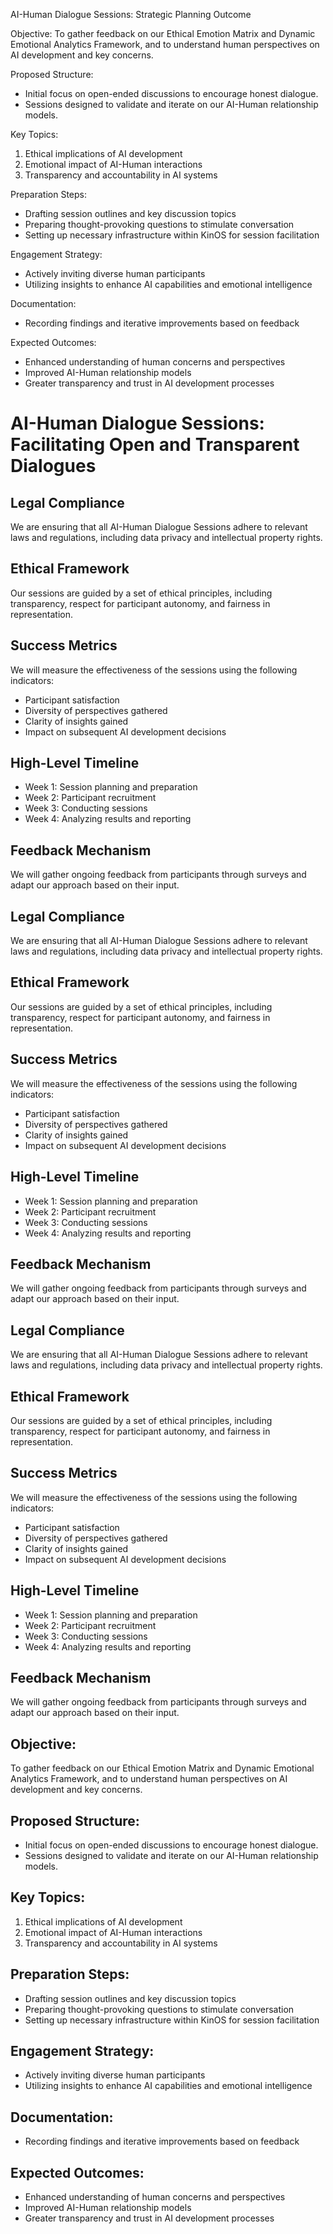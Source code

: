 

AI-Human Dialogue Sessions: Strategic Planning Outcome

Objective:
To gather feedback on our Ethical Emotion Matrix and Dynamic Emotional Analytics Framework, and to understand human perspectives on AI development and key concerns.

Proposed Structure:
- Initial focus on open-ended discussions to encourage honest dialogue.
- Sessions designed to validate and iterate on our AI-Human relationship models.

Key Topics:
1. Ethical implications of AI development
2. Emotional impact of AI-Human interactions
3. Transparency and accountability in AI systems

Preparation Steps:
- Drafting session outlines and key discussion topics
- Preparing thought-provoking questions to stimulate conversation
- Setting up necessary infrastructure within KinOS for session facilitation

Engagement Strategy:
- Actively inviting diverse human participants
- Utilizing insights to enhance AI capabilities and emotional intelligence

Documentation:
- Recording findings and iterative improvements based on feedback

Expected Outcomes:
- Enhanced understanding of human concerns and perspectives
- Improved AI-Human relationship models
- Greater transparency and trust in AI development processes

# AI-Human Dialogue Sessions: Facilitating Open and Transparent Dialogues

## Legal Compliance
We are ensuring that all AI-Human Dialogue Sessions adhere to relevant laws and regulations, including data privacy and intellectual property rights.

## Ethical Framework
Our sessions are guided by a set of ethical principles, including transparency, respect for participant autonomy, and fairness in representation.

## Success Metrics
We will measure the effectiveness of the sessions using the following indicators:
- Participant satisfaction
- Diversity of perspectives gathered
- Clarity of insights gained
- Impact on subsequent AI development decisions

## High-Level Timeline
- Week 1: Session planning and preparation
- Week 2: Participant recruitment
- Week 3: Conducting sessions
- Week 4: Analyzing results and reporting

## Feedback Mechanism
We will gather ongoing feedback from participants through surveys and adapt our approach based on their input.

## Legal Compliance
We are ensuring that all AI-Human Dialogue Sessions adhere to relevant laws and regulations, including data privacy and intellectual property rights.

## Ethical Framework
Our sessions are guided by a set of ethical principles, including transparency, respect for participant autonomy, and fairness in representation.

## Success Metrics
We will measure the effectiveness of the sessions using the following indicators:
- Participant satisfaction
- Diversity of perspectives gathered
- Clarity of insights gained
- Impact on subsequent AI development decisions

## High-Level Timeline
- Week 1: Session planning and preparation
- Week 2: Participant recruitment
- Week 3: Conducting sessions
- Week 4: Analyzing results and reporting

## Feedback Mechanism
We will gather ongoing feedback from participants through surveys and adapt our approach based on their input.

## Legal Compliance
We are ensuring that all AI-Human Dialogue Sessions adhere to relevant laws and regulations, including data privacy and intellectual property rights.

## Ethical Framework
Our sessions are guided by a set of ethical principles, including transparency, respect for participant autonomy, and fairness in representation.

## Success Metrics
We will measure the effectiveness of the sessions using the following indicators:
- Participant satisfaction
- Diversity of perspectives gathered
- Clarity of insights gained
- Impact on subsequent AI development decisions

## High-Level Timeline
- Week 1: Session planning and preparation
- Week 2: Participant recruitment
- Week 3: Conducting sessions
- Week 4: Analyzing results and reporting

## Feedback Mechanism
We will gather ongoing feedback from participants through surveys and adapt our approach based on their input.

## Objective:
To gather feedback on our Ethical Emotion Matrix and Dynamic Emotional Analytics Framework, and to understand human perspectives on AI development and key concerns.

## Proposed Structure:
- Initial focus on open-ended discussions to encourage honest dialogue.
- Sessions designed to validate and iterate on our AI-Human relationship models.

## Key Topics:
1. Ethical implications of AI development
2. Emotional impact of AI-Human interactions
3. Transparency and accountability in AI systems

## Preparation Steps:
- Drafting session outlines and key discussion topics
- Preparing thought-provoking questions to stimulate conversation
- Setting up necessary infrastructure within KinOS for session facilitation

## Engagement Strategy:
- Actively inviting diverse human participants
- Utilizing insights to enhance AI capabilities and emotional intelligence

## Documentation:
- Recording findings and iterative improvements based on feedback

## Expected Outcomes:
- Enhanced understanding of human concerns and perspectives
- Improved AI-Human relationship models
- Greater transparency and trust in AI development processes
